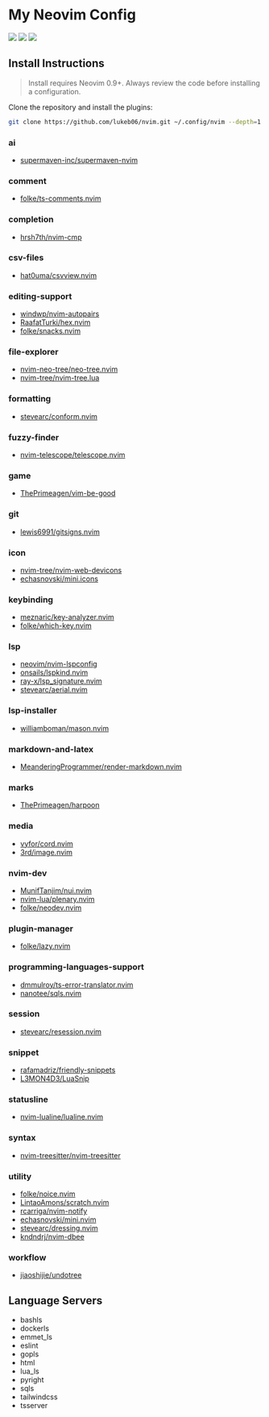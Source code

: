 # My Neovim Config

<a href="https://dotfyle.com/lukeb06/nvim"><img src="https://dotfyle.com/lukeb06/nvim/badges/plugins?style=flat" /></a>
<a href="https://dotfyle.com/lukeb06/nvim"><img src="https://dotfyle.com/lukeb06/nvim/badges/leaderkey?style=flat" /></a>
<a href="https://dotfyle.com/lukeb06/nvim"><img src="https://dotfyle.com/lukeb06/nvim/badges/plugin-manager?style=flat" /></a>

## Install Instructions

> Install requires Neovim 0.9+. Always review the code before installing a configuration.

Clone the repository and install the plugins:

```sh
git clone https://github.com/lukeb06/nvim.git ~/.config/nvim --depth=1
```

### ai

- [supermaven-inc/supermaven-nvim](https://dotfyle.com/plugins/supermaven-inc/supermaven-nvim)

### comment

- [folke/ts-comments.nvim](https://dotfyle.com/plugins/folke/ts-comments.nvim)

### completion

- [hrsh7th/nvim-cmp](https://dotfyle.com/plugins/hrsh7th/nvim-cmp)

### csv-files

- [hat0uma/csvview.nvim](https://dotfyle.com/plugins/hat0uma/csvview.nvim)

### editing-support

- [windwp/nvim-autopairs](https://dotfyle.com/plugins/windwp/nvim-autopairs)
- [RaafatTurki/hex.nvim](https://dotfyle.com/plugins/RaafatTurki/hex.nvim)
- [folke/snacks.nvim](https://dotfyle.com/plugins/folke/snacks.nvim)

### file-explorer

- [nvim-neo-tree/neo-tree.nvim](https://dotfyle.com/plugins/nvim-neo-tree/neo-tree.nvim)
- [nvim-tree/nvim-tree.lua](https://dotfyle.com/plugins/nvim-tree/nvim-tree.lua)

### formatting

- [stevearc/conform.nvim](https://dotfyle.com/plugins/stevearc/conform.nvim)

### fuzzy-finder

- [nvim-telescope/telescope.nvim](https://dotfyle.com/plugins/nvim-telescope/telescope.nvim)

### game

- [ThePrimeagen/vim-be-good](https://dotfyle.com/plugins/ThePrimeagen/vim-be-good)

### git

- [lewis6991/gitsigns.nvim](https://dotfyle.com/plugins/lewis6991/gitsigns.nvim)

### icon

- [nvim-tree/nvim-web-devicons](https://dotfyle.com/plugins/nvim-tree/nvim-web-devicons)
- [echasnovski/mini.icons](https://dotfyle.com/plugins/echasnovski/mini.icons)

### keybinding

- [meznaric/key-analyzer.nvim](https://dotfyle.com/plugins/meznaric/key-analyzer.nvim)
- [folke/which-key.nvim](https://dotfyle.com/plugins/folke/which-key.nvim)

### lsp

- [neovim/nvim-lspconfig](https://dotfyle.com/plugins/neovim/nvim-lspconfig)
- [onsails/lspkind.nvim](https://dotfyle.com/plugins/onsails/lspkind.nvim)
- [ray-x/lsp_signature.nvim](https://dotfyle.com/plugins/ray-x/lsp_signature.nvim)
- [stevearc/aerial.nvim](https://dotfyle.com/plugins/stevearc/aerial.nvim)

### lsp-installer

- [williamboman/mason.nvim](https://dotfyle.com/plugins/williamboman/mason.nvim)

### markdown-and-latex

- [MeanderingProgrammer/render-markdown.nvim](https://dotfyle.com/plugins/MeanderingProgrammer/render-markdown.nvim)

### marks

- [ThePrimeagen/harpoon](https://dotfyle.com/plugins/ThePrimeagen/harpoon)

### media

- [vyfor/cord.nvim](https://dotfyle.com/plugins/vyfor/cord.nvim)
- [3rd/image.nvim](https://dotfyle.com/plugins/3rd/image.nvim)

### nvim-dev

- [MunifTanjim/nui.nvim](https://dotfyle.com/plugins/MunifTanjim/nui.nvim)
- [nvim-lua/plenary.nvim](https://dotfyle.com/plugins/nvim-lua/plenary.nvim)
- [folke/neodev.nvim](https://dotfyle.com/plugins/folke/neodev.nvim)

### plugin-manager

- [folke/lazy.nvim](https://dotfyle.com/plugins/folke/lazy.nvim)

### programming-languages-support

- [dmmulroy/ts-error-translator.nvim](https://dotfyle.com/plugins/dmmulroy/ts-error-translator.nvim)
- [nanotee/sqls.nvim](https://dotfyle.com/plugins/nanotee/sqls.nvim)

### session

- [stevearc/resession.nvim](https://dotfyle.com/plugins/stevearc/resession.nvim)

### snippet

- [rafamadriz/friendly-snippets](https://dotfyle.com/plugins/rafamadriz/friendly-snippets)
- [L3MON4D3/LuaSnip](https://dotfyle.com/plugins/L3MON4D3/LuaSnip)

### statusline

- [nvim-lualine/lualine.nvim](https://dotfyle.com/plugins/nvim-lualine/lualine.nvim)

### syntax

- [nvim-treesitter/nvim-treesitter](https://dotfyle.com/plugins/nvim-treesitter/nvim-treesitter)

### utility

- [folke/noice.nvim](https://dotfyle.com/plugins/folke/noice.nvim)
- [LintaoAmons/scratch.nvim](https://dotfyle.com/plugins/LintaoAmons/scratch.nvim)
- [rcarriga/nvim-notify](https://dotfyle.com/plugins/rcarriga/nvim-notify)
- [echasnovski/mini.nvim](https://dotfyle.com/plugins/echasnovski/mini.nvim)
- [stevearc/dressing.nvim](https://dotfyle.com/plugins/stevearc/dressing.nvim)
- [kndndrj/nvim-dbee](https://dotfyle.com/plugins/kndndrj/nvim-dbee)

### workflow

- [jiaoshijie/undotree](https://dotfyle.com/plugins/jiaoshijie/undotree)

## Language Servers

- bashls
- dockerls
- emmet_ls
- eslint
- gopls
- html
- lua_ls
- pyright
- sqls
- tailwindcss
- tsserver
